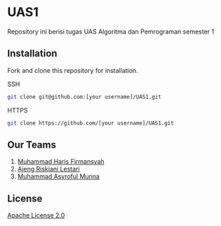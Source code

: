 # UAS1
Repository ini berisi tugas UAS Algoritma dan Pemrograman semester 1

## Installation

Fork and clone this repository for installation.

SSH
```bash
git clone git@github.com:[your username]/UAS1.git
```

HTTPS
```bash
git clone https://github.com/[your username]/UAS1.git
```

## Our Teams
1. [Muhammad Haris Firmansyah](https://github.com/harisfi/)
2. [Ajeng Riskiani Lestari](https://github.com/ajengriskiani/)
3. [Muhammad Asyroful Munna](https://github.com/asyroful/)

## License
[Apache License 2.0](https://github.com/harisfi/UAS1/blob/master/LICENSE)
